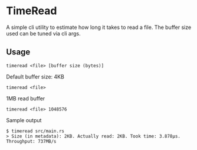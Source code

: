 # TimeRead

A simple cli utility to estimate how long it takes to read a file. The buffer size used can be tuned via cli args.

## Usage

```
timeread <file> [buffer size (bytes)]
```

Default buffer size: 4KB

```shell
timeread <file>
```

1MB read buffer

```shell
timeread <file> 1048576
```

Sample output

```shell
$ timeread src/main.rs
> Size (in metadata): 2KB. Actually read: 2KB. Took time: 3.878µs. Throughput: 737MB/s
```
